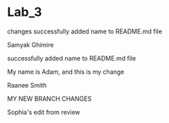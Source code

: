 # Lab_3

changes
successfully added name to README.md file

Samyak Ghimire

successfully added name to README.md file

My name is Adam, and this is my change

Raanee Smith

MY NEW BRANCH CHANGES

Sophia's edit from review
